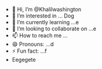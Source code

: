 - 👋 Hi, I’m @Khalilwashington
- 👀 I’m interested in ... Dog
- 🌱 I’m currently learning ...e
- 💞️ I’m looking to collaborate on ...e
- 📫 How to reach me ...
- 😄 Pronouns: ...d
- ⚡ Fun fact: ...f
- Eegegete

<!---
Khalilwashington/Khalilwashington is a ✨ special ✨ repository because its `README.md` (this file) appears on your GitHub profile.
You can click the Preview link to take a look at your changes.
--->

